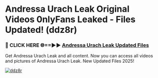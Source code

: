 # Andressa Urach Leak Original Videos 0nlyFans Leaked - Files Updated! (ddz8r)

<h3>🔴 CLICK HERE 🌐==►► <a href="https://tinyurl.com/3hn5wdd3" rel="nofollow">Andressa Urach Leak Updated Files</a></h3>

Get Andressa Urach Leak and all content. Now you can access all videos and pictures of Andressa Urach Leak. New Updated Files 2025!

[![ddz8r](https://i.imgur.com/4HnBqBT.gif)](https://tinyurl.com/3hn5wdd3)
